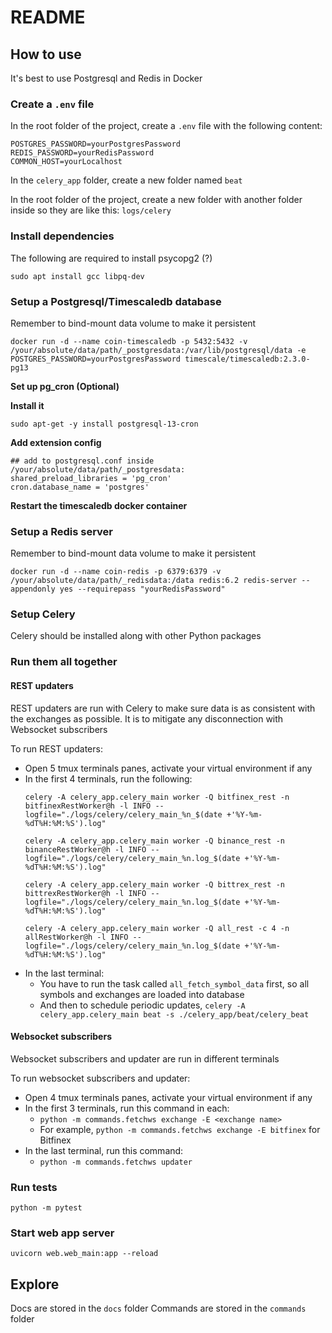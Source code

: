 # README

## How to use
It's best to use Postgresql and Redis in Docker
### Create a `.env` file
In the root folder of the project, create a `.env` file with the following content:
```
POSTGRES_PASSWORD=yourPostgresPassword
REDIS_PASSWORD=yourRedisPassword
COMMON_HOST=yourLocalhost
```

In the `celery_app` folder, create a new folder named `beat`

In the root folder of the project, create a new folder with another folder inside so they are like this: `logs/celery`

### Install dependencies
The following are required to install psycopg2 (?)
```
sudo apt install gcc libpq-dev
```
### Setup a Postgresql/Timescaledb database
Remember to bind-mount data volume to make it persistent
```
docker run -d --name coin-timescaledb -p 5432:5432 -v /your/absolute/data/path/_postgresdata:/var/lib/postgresql/data -e POSTGRES_PASSWORD=yourPostgresPassword timescale/timescaledb:2.3.0-pg13
```

**Set up pg_cron (Optional)**

**Install it**
```
sudo apt-get -y install postgresql-13-cron
```

**Add extension config**
```
## add to postgresql.conf inside /your/absolute/data/path/_postgresdata:
shared_preload_libraries = 'pg_cron'
cron.database_name = 'postgres'
```

**Restart the timescaledb docker container**
### Setup a Redis server
Remember to bind-mount data volume to make it persistent
```
docker run -d --name coin-redis -p 6379:6379 -v /your/absolute/data/path/_redisdata:/data redis:6.2 redis-server --appendonly yes --requirepass "yourRedisPassword"
```
### Setup Celery
Celery should be installed along with other Python packages

### Run them all together
#### REST updaters
REST updaters are run with Celery to make sure data is as consistent with the exchanges as possible. It is to mitigate any disconnection with Websocket subscribers

To run REST updaters:
- Open 5 tmux terminals panes, activate your virtual environment if any
- In the first 4 terminals, run the following:
    ```
    celery -A celery_app.celery_main worker -Q bitfinex_rest -n bitfinexRestWorker@h -l INFO --logfile="./logs/celery/celery_main_%n_$(date +'%Y-%m-%dT%H:%M:%S').log"

    celery -A celery_app.celery_main worker -Q binance_rest -n binanceRestWorker@h -l INFO --logfile="./logs/celery/celery_main_%n.log_$(date +'%Y-%m-%dT%H:%M:%S').log"

    celery -A celery_app.celery_main worker -Q bittrex_rest -n bittrexRestWorker@h -l INFO --logfile="./logs/celery/celery_main_%n.log_$(date +'%Y-%m-%dT%H:%M:%S').log"

    celery -A celery_app.celery_main worker -Q all_rest -c 4 -n allRestWorker@h -l INFO --logfile="./logs/celery/celery_main_%n.log_$(date +'%Y-%m-%dT%H:%M:%S').log"
    ```
- In the last terminal:
    - You have to run the task called `all_fetch_symbol_data` first, so all symbols and exchanges are loaded into database
    - And then to schedule periodic updates, `celery -A celery_app.celery_main beat -s ./celery_app/beat/celery_beat`


#### Websocket subscribers
Websocket subscribers and updater are run in different terminals

To run websocket subscribers and updater:
- Open 4 tmux terminals panes, activate your virtual environment if any
- In the first 3 terminals, run this command in each:
    - `python -m commands.fetchws exchange -E <exchange name>`
    - For example, `python -m commands.fetchws exchange -E bitfinex` for Bitfinex
- In the last terminal, run this command:
    - `python -m commands.fetchws updater`

### Run tests
`python -m pytest`

### Start web app server
`uvicorn web.web_main:app --reload`

## Explore
Docs are stored in the `docs` folder
Commands are stored in the `commands` folder